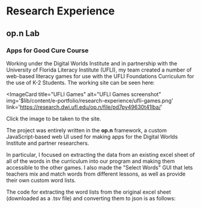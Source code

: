 <script lang="ts">
  import ImageCard from '$lib/components/ImageCard.svelte';
  import TsvParse from './tsv-parse.md';
</script>

# Research Experience

## op.n Lab

### Apps for Good Cure Course

Working under the Digital Worlds Institute and in partnership with the University of Florida Literacy Institute (UFLI), my team created a number of web-based literacy games for use with the UFLI Foundations Curriculum for the use of K-2 Students. The working site can be seen here:

<ImageCard
    title="UFLI Games"
    alt="UFLI Games screenshot"
    img='$lib/content/e-portfolio/research-experience/ufli-games.png'
    link='https://research.dwi.ufl.edu/op.n/file/pd7py49630t41lba/'
>
Click the image to be taken to the site.
</ImageCard>

The project was entirely written in the **op.n** framework, a custom JavaScript-based web UI used for making apps for the Digital Worlds Institute and partner researchers.

In particular, I focused on extracting the data from an existing excel sheet of all of the words in the curriculum into our program and making them accessible to the other games. I also made the "Select Words" GUI that lets teachers mix and match words from different lessons, as well as provide their own custom word lists.

The code for extracting the word lists from the original excel sheet (downloaded as a .tsv file) and converting them to json is as follows:

<div class="max-h-96 overflow:scroll"> 
    <TsvParse/>
</div>
